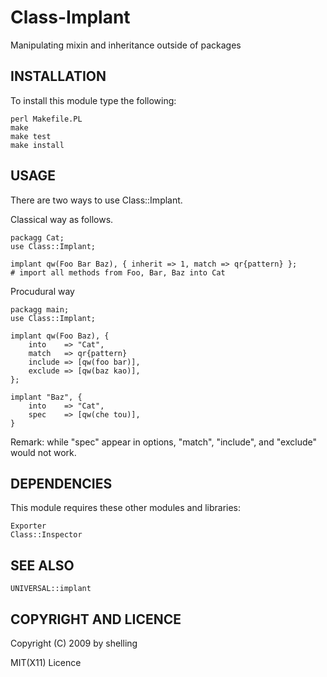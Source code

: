 # Class-Implant

Manipulating mixin and inheritance outside of packages

## INSTALLATION

To install this module type the following:

    perl Makefile.PL  
    make  
    make test  
    make install

## USAGE

There are two ways to use Class::Implant.

Classical way as follows.

    packagg Cat;
    use Class::Implant;

    implant qw(Foo Bar Baz), { inherit => 1, match => qr{pattern} };
    # import all methods from Foo, Bar, Baz into Cat

Procudural way

    packagg main;
    use Class::Implant;

    implant qw(Foo Baz), { 
        into    => "Cat",
        match   => qr{pattern} 
        include => [qw(foo bar)],
        exclude => [qw(baz kao)],
    };

    implant "Baz", {
        into    => "Cat",
        spec    => [qw(che tou)],
    }

Remark: while "spec" appear in options, "match", "include", and "exclude" would not work.


## DEPENDENCIES

This module requires these other modules and libraries:

    Exporter
    Class::Inspector

## SEE ALSO

    UNIVERSAL::implant

## COPYRIGHT AND LICENCE

Copyright (C) 2009 by shelling

MIT(X11) Licence

